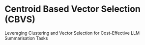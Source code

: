 # Centroid Based Vector Selection (CBVS)
Leveraging Clustering and Vector Selection for Cost-Effective LLM Summarisation Tasks

